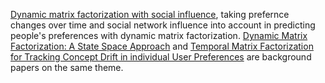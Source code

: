 [Dynamic matrix factorization with social influence](http://arxiv.org/abs/1604.06194), taking prefernce changes over time and social network influence into account in predicting people's preferences with dynamic matrix factorization.
[Dynamic Matrix Factorization: A State Space Approach](http://arxiv.org/abs/1110.2098) and 
[Temporal Matrix Factorization for Tracking Concept Drift in individual User Preferences](http://arxiv.org/abs/1510.05263) are background papers on the same theme.